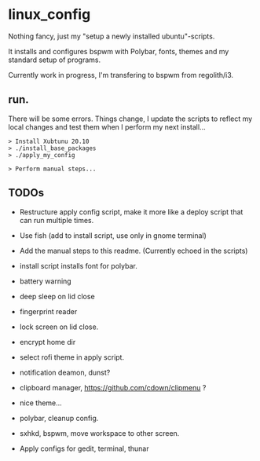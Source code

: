 # linux_config
Nothing fancy, just my "setup a newly installed ubuntu"-scripts.

It installs and configures bspwm with Polybar, fonts, themes and my standard setup of programs.

Currently work in progress, I'm transfering to bspwm from regolith/i3.


## run.
There will be some errors. Things change, I update the scripts to reflect my local changes and test them when I perform my next install...
```
> Install Xubtunu 20.10
> ./install_base_packages
> ./apply_my_config

> Perform manual steps...
```

## TODOs
- Restructure apply config script, make it more like a deploy script that can run multiple times.
- Use fish (add to install script, use only in gnome terminal)
- Add the manual steps to this readme. (Currently echoed in the scripts)
- install script installs font for polybar.

- battery warning
- deep sleep on lid close
- fingerprint reader
- lock screen on lid close.
- encrypt home dir

- select rofi theme in apply script.

- notification deamon, dunst?
- clipboard manager, https://github.com/cdown/clipmenu ?
- nice theme...
- polybar, cleanup config.
- sxhkd, bspwm, move workspace to other screen.
- Apply configs for gedit, terminal, thunar

